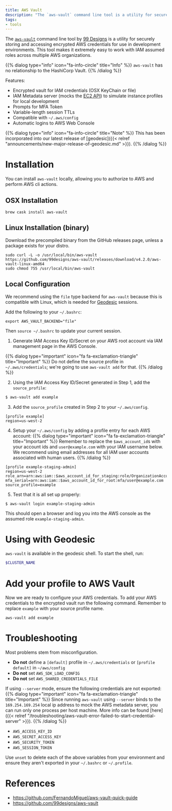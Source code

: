 ```yaml
---
title: AWS Vault
description: "The `aws-vault` command line tool is a utility for securely storing and accessing encrypted AWS credentials for local development environments. It makes it extremely easy to work with IAM assumed roles across multiple AWS organizations."
tags:
- tools
---
```


The [`aws-vault`](https://github.com/99designs/aws-vault) command line tool by [99 Designs](https://99designs.com/) is a utility for securely storing and accessing encrypted AWS credentials for use in development environments. This tool makes it extremely easy to work with IAM assumed roles across multiple AWS organizations.

{{% dialog type="info" icon="fa-info-circle" title="Info" %}}
`aws-vault` has no relationship to the HashiCorp Vault.
{{% /dialog %}}

Features:

- Encrypted vault for IAM credentials (OSX KeyChain or file)
- IAM Metadata server (mocks the [EC2 API](https://docs.aws.amazon.com/AWSEC2/latest/UserGuide/ec2-instance-metadata.html)) to simulate instance profiles for local development
- Prompts for MFA Token
- Variable-length session TTLs
- Compatible with `~/.aws/config`
- Automatic logins to AWS Web Console

{{% dialog type="info" icon="fa-info-circle" title="Note" %}}
This has been incorporated into our latest release of [geodesic]({{< relref "announcements/new-major-release-of-geodesic.md" >}}).
{{% /dialog %}}

# Installation

You can install `aws-vault` locally, allowing you to authorize to AWS and perform AWS cli actions.

## OSX Installation

```
brew cask install aws-vault
```

## Linux Installation (binary)

Download the precompiled binary from the GitHub releases page, unless a package exists for your distro.

```
sudo curl -L -o /usr/local/bin/aws-vault https://github.com/99designs/aws-vault/releases/download/v4.2.0/aws-vault-linux-amd64
sudo chmod 755 /usr/local/bin/aws-vault
```

## Local Configuration
We recommend using the `file` type backend for `aws-vault` because this is compatible with Linux, which is needed for [Geodesic](/geodesic) sessions.

Add the following to your `~/.bashrc`:

```
export AWS_VAULT_BACKEND="file"
```

Then `source ~/.bashrc` to update your current session.

1. Generate IAM Access Key ID/Secret on your AWS root account via IAM management page in the AWS Console.

{{% dialog type="important" icon="fa fa-exclamation-triangle" title="Important" %}}
Do not define the source profile in `~/.aws/credentials`; we're going to use `aws-vault add` for that.
{{% /dialog %}}

2. Using the IAM Access Key ID/Secret generated in Step 1, add the `source_profile`:
```bash
$ aws-vault add example
```

3. Add the `source_profile` created in Step 2 to your `~/.aws/config`.
```
[profile example]
region=us-west-2
```

4. Setup your `~/.aws/config` by adding a profile entry for each AWS account:
{{% dialog type="important" icon="fa fa-exclamation-triangle" title="Important" %}}
Remember to replace the `$aws_account_id`s with your account ids and `user@example.com` with your IAM username below. We recommend using email addresses for all IAM user accounts associated with human users.
{{% /dialog %}}
```
[profile example-staging-admin]
region=us-west-2
role_arn=arn:aws:iam::$aws_account_id_for_staging:role/OrganizationAccountAccessRole
mfa_serial=arn:aws:iam::$aws_account_id_for_root:mfa/user@example.com
source_profile=example
```

5. Test that it is all set up properly:
```
$ aws-vault login example-staging-admin
```

This should open a browser and log you into the AWS console as the assumed role `example-staging-admin`.

# Using with Geodesic

`aws-vault` is available in the geodesic shell. To start the shell, run:

```bash
$CLUSTER_NAME
```

# Add your profile to AWS Vault

Now we are ready to configure your AWS credentials. To add your AWS credentials to the encrypted vault run the following command. Remember to replace `example` with your source profile name.

```
aws-vault add example
```

# Troubleshooting

Most problems stem from misconfiguration.

- **Do not** define a `[default]` profile in `~/.aws/credentials` or `[profile default]` in `~/aws/config`
- **Do not** set `AWS_SDK_LOAD_CONFIG`
- **Do not** set `AWS_SHARED_CREDENTIALS_FILE`

If using `--server` mode, ensure the following credentials are not exported:
{{% dialog type="important" icon="fa fa-exclamation-triangle" title="Important" %}}
Since running `aws-vault` using `--server` binds to the `169.254.169.254` local ip address to mock the AWS metadata server, you can run only one process per host machine. More info can be found [here]({{< relref "/troubleshooting/aws-vault-error-failed-to-start-credential-server" >}}).
{{% /dialog %}}

- `AWS_ACCESS_KEY_ID`
- `AWS_SECRET_ACCESS_KEY`
- `AWS_SECURITY_TOKEN`
- `AWS_SESSION_TOKEN`

Use `unset` to delete each of the above variables from your environment and ensure they aren't exported in your `~/.bashrc` or `~/.profile`.

# References

- <https://github.com/FernandoMiguel/aws-vault-quick-guide>
- <https://github.com/99designs/aws-vault>
